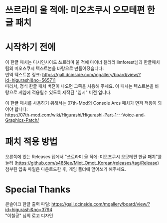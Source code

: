 # 쓰르라미 울 적에: 미오츠쿠시 오모테편 한글 패치

# 시작하기 전에
이 한글 패치는 디시인사이드 쓰르라미 울 적에 마이너 갤러리 limforest님과 한글패치팀의 미오츠쿠시 텍스트본을 바탕으로 만들어졌습니다:<br />
번역 텍스트본 링크: https://gall.dcinside.com/mgallery/board/view/?id=higurashi&no=565711<br />
따라서, 정식 한글 패치 버전이 나오면 그쪽을 사용해 주세요. 이 패치는 텍스트본을 바탕으로 게임에 적용될수 있도록 제작된 "임시" 버전 입니다.<br />

이 한글 패치를 사용하기 위해서는 07th-Mod의 Console Arcs 패치가 먼저 적용이 되어야 합니다: <br />
https://07th-mod.com/wiki/Higurashi/Higurashi-Part-1---Voice-and-Graphics-Patch/<br />

# 패치 적용 방법
오른쪽에 있는 Releases 탭에서 "쓰르라미 울 적에: 미오츠쿠시 오모테편 한글 패치"를 눌러 (https://github.com/s485lee/Miot_Omot_Korean/releases/tag/Release) <br />
첨부된 압축 파일은 다운로드한 후, 게임 폴더에 덮어쓰기 해주세요. 

# Special Thanks
콘솔아크 한글 출력 파일: https://gall.dcinside.com/mgallery/board/view/?id=higurashi&no=3794<br />
"이칠공" 님의 로고 디자인



